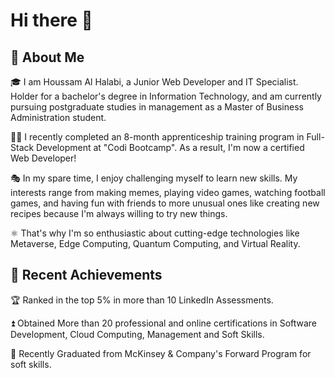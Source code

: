 # Hi there 👋

## 🚀 About Me

🎓 I am Houssam Al Halabi, a Junior Web Developer and IT Specialist. Holder for a bachelor's degree in Information Technology, and am currently pursuing postgraduate studies in management as a Master of Business Administration student.

👨‍💻 I recently completed an 8-month apprenticeship training program in Full-Stack Development at "Codi Bootcamp". As a result, I'm now a certified Web Developer!

🎭 In my spare time, I enjoy challenging myself to learn new skills. My interests range from making memes, playing video games, watching football games, and having fun with friends to more unusual ones like creating new recipes because I'm always willing to try new things.

⚛️ That's why I'm so enthusiastic about cutting-edge technologies like Metaverse, Edge Computing, Quantum Computing, and Virtual Reality.

## 🏅 Recent Achievements

🏆 Ranked in the top 5% in more than 10 LinkedIn Assessments. 

⏫ Obtained More than 20 professional and online certifications in Software Development, Cloud Computing, Management and Soft Skills.

🤝 Recently Graduated from McKinsey & Company's Forward Program for soft skills.

<!-- ## 🛠️ Skills

#### Languages 
![<Javascript>](https://img.shields.io/badge/<Badge Text>-<Background Color>?style=for-the-badge&logo=<Icon Name>&logoColor=<Logo Color>)
 -->



<!--
**HoussamAlHalabi/HoussamAlHalabi** is a ✨ _special_ ✨ repository because its `README.md` (this file) appears on your GitHub profile.

Here are some ideas to get you started:

- 🔭 I’m currently working on ...
- 🌱 I’m currently learning ...
- 👯 I’m looking to collaborate on ...
- 🤔 I’m looking for help with ...
- 💬 Ask me about ...
- 📫 How to reach me: ...
- 😄 Pronouns: ...
- ⚡ Fun fact: ...
-->
